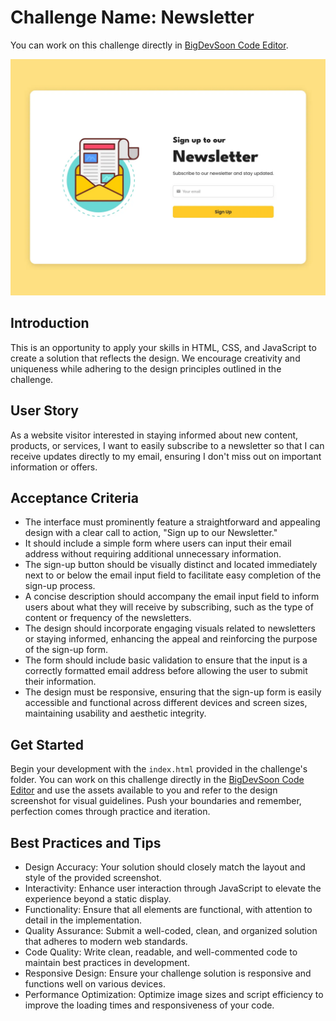 # Challenge Name: Newsletter

You can work on this challenge directly in [BigDevSoon Code Editor](https://app.bigdevsoon.me/challenges/newsletter/browser).

![Newsletter Design](./design.png)

## Introduction

This is an opportunity to apply your skills in HTML, CSS, and JavaScript to create a solution that reflects the design. We encourage creativity and uniqueness while adhering to the design principles outlined in the challenge.

## User Story

As a website visitor interested in staying informed about new content, products, or services, I want to easily subscribe to a newsletter so that I can receive updates directly to my email, ensuring I don't miss out on important information or offers.

## Acceptance Criteria

- The interface must prominently feature a straightforward and appealing design with a clear call to action, "Sign up to our Newsletter."
- It should include a simple form where users can input their email address without requiring additional unnecessary information.
- The sign-up button should be visually distinct and located immediately next to or below the email input field to facilitate easy completion of the sign-up process.
- A concise description should accompany the email input field to inform users about what they will receive by subscribing, such as the type of content or frequency of the newsletters.
- The design should incorporate engaging visuals related to newsletters or staying informed, enhancing the appeal and reinforcing the purpose of the sign-up form.
- The form should include basic validation to ensure that the input is a correctly formatted email address before allowing the user to submit their information.
- The design must be responsive, ensuring that the sign-up form is easily accessible and functional across different devices and screen sizes, maintaining usability and aesthetic integrity.

## Get Started

Begin your development with the `index.html` provided in the challenge's folder. You can work on this challenge directly in the [BigDevSoon Code Editor](https://app.bigdevsoon.me/challenges/newsletter/browser) and use the assets available to you and refer to the design screenshot for visual guidelines. Push your boundaries and remember, perfection comes through practice and iteration.

## Best Practices and Tips

- Design Accuracy: Your solution should closely match the layout and style of the provided screenshot.
- Interactivity: Enhance user interaction through JavaScript to elevate the experience beyond a static display.
- Functionality: Ensure that all elements are functional, with attention to detail in the implementation.
- Quality Assurance: Submit a well-coded, clean, and organized solution that adheres to modern web standards.
- Code Quality: Write clean, readable, and well-commented code to maintain best practices in development.
- Responsive Design: Ensure your challenge solution is responsive and functions well on various devices.
- Performance Optimization: Optimize image sizes and script efficiency to improve the loading times and responsiveness of your code.

